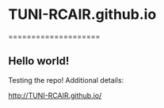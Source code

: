 # TUNI-RCAIR.github.io
====================

## Hello world!

Testing the repo!
Additional details:

http://TUNI-RCAIR.github.io/
